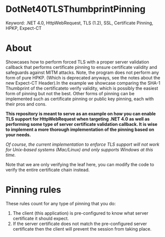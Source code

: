 ﻿# DotNet40TLSThumbprintPinning
Keyword: .NET 4.0, HttpWebRequest, TLS (1.2), SSL, Certificate Pinning, HPKP, Expect-CT

# About
Showcases how to perform forced TLS with a proper server validation callback
that performs certificate pinning to ensure certificate validity
and safeguards against MITM attacks. Note, the program does not perform any
form of pure HPKP. (Which is deprecated anyways, see the notes about the new
Expect-CT Header).In the example we showcase comparing the SHA-1 Thumbprint of 
the certificateto verify validity, which is possibly the easiest form of pinning 
but not the best. Other forms of pinning can be implemented such as certificate pinning 
or public key pinning, each with their pros and cons.

**This repository is meant to serve as an example on how you can enable TLS 
support for HttpWebRequest when targeting .NET 4.0 as well as performing some type 
of server certificate validation callback. It is wise to implement a more thorough
implementation of the pinning based on your needs.**

_Of course, the current implementation to enforce TLS support will not work for Unix-based systems
(Mac/Linux) and only supports Windows at this time._

Note that we are only verifying the leaf here, you can modify the code to verify
the entire certificate chain instead.

# Pinning rules
These rules count for any type of pinning that you do:

1. The client (this application) is pre-configured to know what server certificate it should expect.
1. If the server certificate does not match the pre-configured server certificate then the client will prevent the session from taking place.
